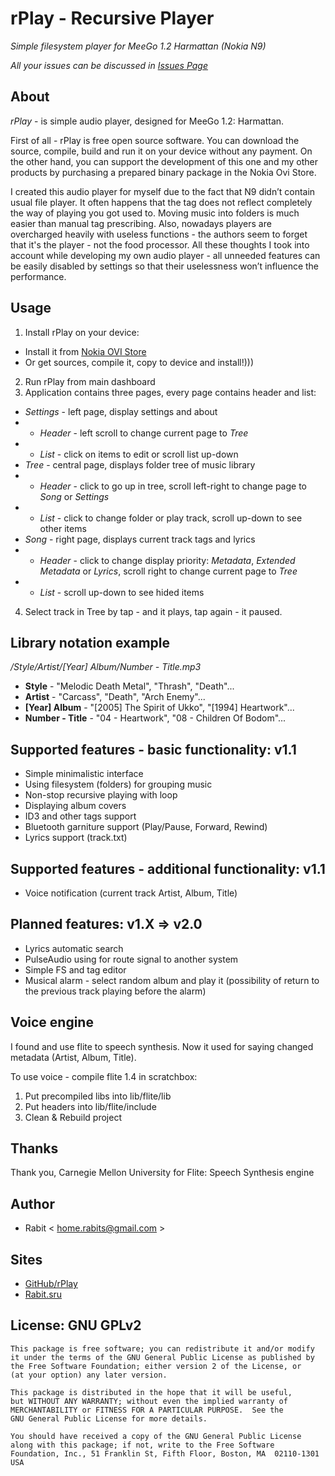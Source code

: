 rPlay - Recursive Player
========================

*Simple filesystem player for MeeGo 1.2 Harmattan (Nokia N9)*

_All your issues can be discussed in [Issues Page](https://github.com/rabits/rplay/issues)_

## About

*rPlay* - is simple audio player, designed for MeeGo 1.2: Harmattan.

First of all - rPlay is free open source software. You can download the source, compile, build and run it on your device without any payment.
On the other hand, you can support the development of this one and my other products by purchasing a prepared binary package in the Nokia Ovi Store.

I created this audio player for myself due to the fact that N9 didn’t contain usual file player. It often happens that the tag does not reflect completely the way of playing you got used to. Moving music into folders is much easier than manual tag prescribing. Also, nowadays players are overcharged heavily with useless functions - the authors seem to forget that it's the player - not the food processor.
All these thoughts I took into account while developing my own audio player - all unneeded features can be easily disabled by settings so that their uselessness won’t influence the performance.

## Usage

1. Install rPlay on your device:
 * Install it from [Nokia OVI Store](http://store.ovi.com/content/282268)
 * Or get sources, compile it, copy to device and install!)))
2. Run rPlay from main dashboard
3. Application contains three pages, every page contains header and list:
 * *Settings* - left page, display settings and about
 * + _Header_ - left scroll to change current page to _Tree_
 * + _List_ - click on items to edit or scroll list up-down
 * *Tree* - central page, displays folder tree of music library
 * + _Header_ - click to go up in tree, scroll left-right to change page to _Song_ or _Settings_
 * + _List_ - click to change folder or play track, scroll up-down to see other items
 * *Song* - right page, displays current track tags and lyrics
 * + _Header_ - click to change display priority: _Metadata_, _Extended Metadata_ or _Lyrics_, scroll right to change current page to _Tree_
 * + _List_ - scroll up-down to see hided items
4. Select track in Tree by tap - and it plays, tap again - it paused.

## Library notation example

*/Style/Artist/[Year] Album/Number - Title.mp3*

 - **Style**          - "Melodic Death Metal", "Thrash", "Death"...
 - **Artist**         - "Carcass", "Death", "Arch Enemy"...
 - **[Year] Album**   - "[2005] The Spirit of Ukko", "[1994] Heartwork"...
 - **Number - Title** - "04 - Heartwork", "08 - Children Of Bodom"...

## Supported features - basic functionality: v1.1

 * Simple minimalistic interface
 * Using filesystem (folders) for grouping music
 * Non-stop recursive playing with loop
 * Displaying album covers
 * ID3 and other tags support
 * Bluetooth garniture support (Play/Pause, Forward, Rewind)
 * Lyrics support (track.txt)

## Supported features - additional functionality: v1.1

 * Voice notification (current track Artist, Album, Title)

## Planned features: v1.X => v2.0 

 * Lyrics automatic search
 * PulseAudio using for route signal to another system
 * Simple FS and tag editor
 * Musical alarm - select random album and play it (possibility of return to the previous track playing before the alarm)

## Voice engine

I found and use flite to speech synthesis. Now it used for saying changed metadata (Artist, Album, Title).

To use voice - compile flite 1.4 in scratchbox:
1. Put precompiled libs into lib/flite/lib
2. Put headers into lib/flite/include
3. Clean & Rebuild project

## Thanks

Thank you, Carnegie Mellon University for Flite: Speech Synthesis engine

## Author

 * Rabit < home.rabits@gmail.com >

## Sites

 * [GitHub/rPlay](https://github.com/rabits/rplay)
 * [Rabit.sru](http://rabits.ru)

## License: GNU GPLv2

    This package is free software; you can redistribute it and/or modify
    it under the terms of the GNU General Public License as published by
    the Free Software Foundation; either version 2 of the License, or
    (at your option) any later version.

    This package is distributed in the hope that it will be useful,
    but WITHOUT ANY WARRANTY; without even the implied warranty of
    MERCHANTABILITY or FITNESS FOR A PARTICULAR PURPOSE.  See the
    GNU General Public License for more details.

    You should have received a copy of the GNU General Public License
    along with this package; if not, write to the Free Software
    Foundation, Inc., 51 Franklin St, Fifth Floor, Boston, MA  02110-1301 USA
